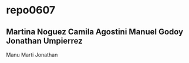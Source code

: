 # repo0607
Martina Noguez
Camila Agostini
Manuel Godoy
Jonathan Umpierrez
-----------------------------------
Manu
Marti
Jonathan
